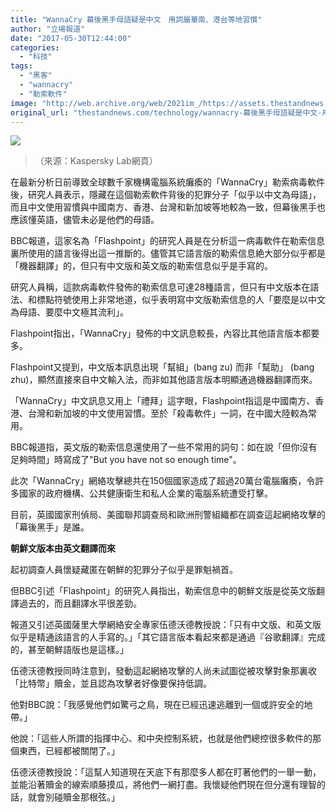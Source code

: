 ```yaml
---
title: "WannaCry 幕後黑手母語疑是中文　用詞屬華南、港台等地習慣"
author: "立場報道"
date: "2017-05-30T12:44:00"
categories:
  - "科技"
tags:
  - "黑客"
  - "wannacry"
  - "勒索軟件"
image: "http://web.archive.org/web/2021im_/https://assets.thestandnews.com/media/photos/ransomware_uSt99.png"
original_url: "thestandnews.com/technology/wannacry-幕後黑手母語疑是中文-用詞屬華南-港台等地習慣"
---
```

![](http://web.archive.org/web/2021im_/https://assets.thestandnews.com/media/photos/ransomware_uSt99.png)
> （來源：Kaspersky Lab網頁）

在最新分析日前導致全球數千家機構電腦系統癱瘓的「WannaCry」勒索病毒軟件後，研究人員表示，隱藏在這個勒索軟件背後的犯罪分子「似乎以中文為母語」，而且中文使用習慣與中國南方、香港、台灣和新加坡等地較為一致，但幕後黑手也應該懂英語，儘管未必是他們的母語。

BBC報道，這家名為「Flashpoint」的研究人員是在分析這一病毒軟件在勒索信息裏所使用的語言後得出這一推斷的。儘管其它語言版的勒索信息絶大部分似乎都是「機器翻譯」的，但只有中文版和英文版的勒索信息似乎是手寫的。

研究人員稱，這款病毒軟件發佈的勒索信息可達28種語言，但只有中文版本在語法、和標點符號使用上非常地道，似乎表明寫中文版勒索信息的人「要麼是以中文為母語、要麼中文極其流利」。

Flashpoint指出，「WannaCry」發佈的中文訊息較長，內容比其他語言版本都要多。

Flashpoint又提到，中文版本訊息出現「幫組」(bang zu) 而非「幫助」 (bang zhu)，顯然直接來自中文輸入法，而非如其他語言版本明顯通過機器翻譯而來。 

「WannaCry」中文訊息又用上「禮拜」這字眼，Flashpoint指這是中國南方、香港、台灣和新加坡的中文使用習慣。至於「殺毒軟件」一詞，在中國大陸較為常用。

BBC報道指，英文版的勒索信息還使用了一些不常用的詞句：如在說「但你沒有足夠時間」時寫成了"But you have not so enough time"。

此次「WannaCry」網絡攻擊總共在150個國家造成了超過20萬台電腦癱瘓，令許多國家的政府機構、公共健康衛生和私人企業的電腦系統遭受打擊。

目前，英國國家刑偵局、美國聯邦調查局和歐洲刑警組織都在調查這起網絡攻擊的「幕後黑手」是誰。

**朝鮮文版本由英文翻譯而來**

起初調查人員懷疑藏匿在朝鮮的犯罪分子似乎是罪魁禍首。

但BBC引述「Flashpoint」的研究人員指出，勒索信息中的朝鮮文版是從英文版翻譯過去的，而且翻譯水平很差勁。

報道又引述英國薩里大學網絡安全專家伍德沃德教授說：「只有中文版、和英文版似乎是精通該語言的人手寫的。」「其它語言版本看起來都是通過『谷歌翻譯』完成的，甚至朝鮮語版也是這樣。」

伍德沃德教授同時注意到，發動這起網絡攻擊的人尚未試圖從被攻擊對象那裏收「比特幣」贖金，並且認為攻擊者好像要保持低調。

他對BBC說：「我感覺他們如驚弓之鳥，現在已經迅速逃離到一個或許安全的地帶。」

他說：「這些人所謂的指揮中心、和中央控制系統，也就是他們總控很多軟件的那個東西，已經都被關閉了。」

伍德沃德教授說：「這幫人知道現在天底下有那麼多人都在盯著他們的一舉一動，並能沿著贖金的線索順藤摸瓜，將他們一網打盡。我懷疑他們現在但分還有理智的話，就會別碰贖金那根弦。」